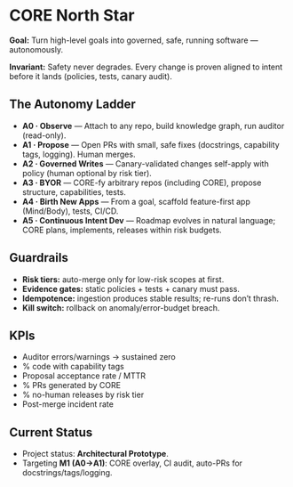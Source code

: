 # CORE North Star

**Goal:** Turn high-level goals into governed, safe, running software — autonomously.

**Invariant:** Safety never degrades. Every change is proven aligned to intent before it lands (policies, tests, canary audit).

## The Autonomy Ladder

- **A0 · Observe** — Attach to any repo, build knowledge graph, run auditor (read-only).
- **A1 · Propose** — Open PRs with small, safe fixes (docstrings, capability tags, logging). Human merges.
- **A2 · Governed Writes** — Canary-validated changes self-apply with policy (human optional by risk tier).
- **A3 · BYOR** — CORE-fy arbitrary repos (including CORE), propose structure, capabilities, tests.
- **A4 · Birth New Apps** — From a goal, scaffold feature-first app (Mind/Body), tests, CI/CD.
- **A5 · Continuous Intent Dev** — Roadmap evolves in natural language; CORE plans, implements, releases within risk budgets.

## Guardrails
- **Risk tiers:** auto-merge only for low-risk scopes at first.
- **Evidence gates:** static policies + tests + canary must pass.
- **Idempotence:** ingestion produces stable results; re-runs don’t thrash.
- **Kill switch:** rollback on anomaly/error-budget breach.

## KPIs
- Auditor errors/warnings → sustained zero
- % code with capability tags
- Proposal acceptance rate / MTTR
- % PRs generated by CORE
- % no-human releases by risk tier
- Post-merge incident rate

## Current Status
- Project status: **Architectural Prototype**.
- Targeting **M1 (A0→A1)**: CORE overlay, CI audit, auto-PRs for docstrings/tags/logging.

